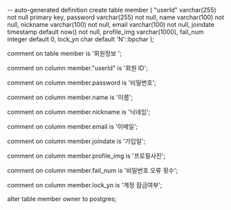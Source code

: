 -- auto-generated definition
create table member
(
"userId"    varchar(255)            not null
primary key,
password    varchar(255)            not null,
name        varchar(100)            not null,
nickname    varchar(100)            not null,
email       varchar(100)            not null,
joindate    timestamp default now() not null,
profile_img varchar(1000),
fail_num    integer   default 0,
lock_yn     char      default 'N'::bpchar
);

comment on table member is '회원정보 ';

comment on column member."userId" is '회원 ID';

comment on column member.password is '비밀번호';

comment on column member.name is '이름';

comment on column member.nickname is '닉네임';

comment on column member.email is '이메일';

comment on column member.joindate is '가입일';

comment on column member.profile_img is '프로필사진';

comment on column member.fail_num is '비밀번호 오류 횟수';

comment on column member.lock_yn is '계정 잠금여부';

alter table member
owner to postgres;

